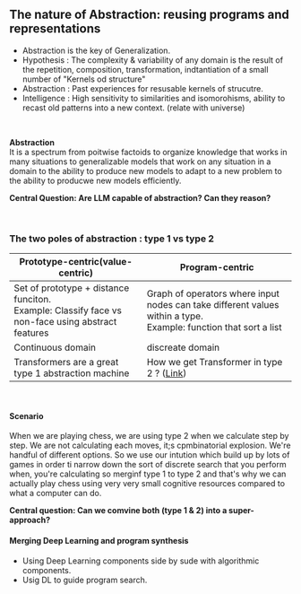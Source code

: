 ## The nature of Abstraction: reusing programs and representations 

* Abstraction is the key of Generalization.
* Hypothesis : The complexity & variability of any domain is the result of the repetition, composition, transformation, indtantiation of a small number
  of "Kernels od structure"
* Abstraction : Past experiences for resusable kernels of strucutre. 
* Intelligence : High sensitivity to similarities and isomorohisms, ability to recast old patterns into a new context. (relate with universe) 
</br>

**Abstraction**  
It is a spectrum from poitwise factoids to organize knowledge that works in many situations to generalizable models that work on any situation in a domain to the ability 
to produce new models to adapt to a new problem to the ability to producwe new models efficiently. 

**Central Question: Are LLM capable of abstraction? Can they reason?** 

</br>

### The two poles of abstraction : type 1 vs type 2

| Prototype-centric(value-centric) | Program-centric |
|----------------------------------|-----------------|
|Set of prototype + distance funciton. <br> Example: Classify face vs non-face using abstract features </br> | Graph of operators where input nodes can take different values within a type. <br>Example: function that sort a list </br>| 
|Continuous domain | discreate domain |
|Transformers are a great type 1 abstraction machine|How we get Transformer in type 2 ? ([Link](https://youtu.be/s7_NlkBwdj8?t=2163)) |

</br>

#### Scenario  
When we are playing chess, we are using type 2 when we calculate step by step. We are not calculating each moves, it;s cpmbinatorial explosion. We're handful of different options. So we use our intution which build up by lots  of games in  order ti narrow down the sort of discrete search that you perform when, you're calculating  so merginf type 1 to type 2  and that's why we can actually play chess using very very small cognitive resources compared to what a computer can do.


**Central question: Can we comvine both (type 1 & 2) into a super-approach?**

#### Merging Deep Learning and program synthesis 
* Using Deep Learning components side by sude with algorithmic components.
* Usig DL to guide program search.
